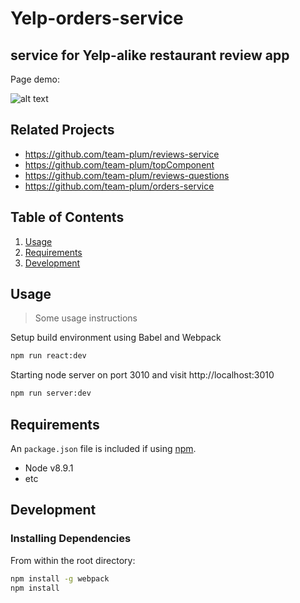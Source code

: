 # Yelp-orders-service
## service for Yelp-alike restaurant review app

Page demo:

![alt text](https://i.imgur.com/1DfTd7B.png)

## Related Projects

  - https://github.com/team-plum/reviews-service
  - https://github.com/team-plum/topComponent
  - https://github.com/team-plum/reviews-questions
  - https://github.com/team-plum/orders-service

## Table of Contents

1. [Usage](#Usage)
1. [Requirements](#requirements)
1. [Development](#development)

## Usage

> Some usage instructions

Setup build environment using Babel and Webpack
```bash
npm run react:dev
```
Starting node server on port 3010 and visit http://localhost:3010
```bash
npm run server:dev
```

## Requirements

An `package.json` file is included if using [npm](https://www.npmjs.com/get-npm).

- Node v8.9.1
- etc

## Development

### Installing Dependencies

From within the root directory:

```sh
npm install -g webpack
npm install
```